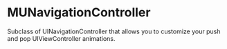 MUNavigationController
======================

Subclass of UINavigationController that allows you to customize your push and pop UIViewController animations.